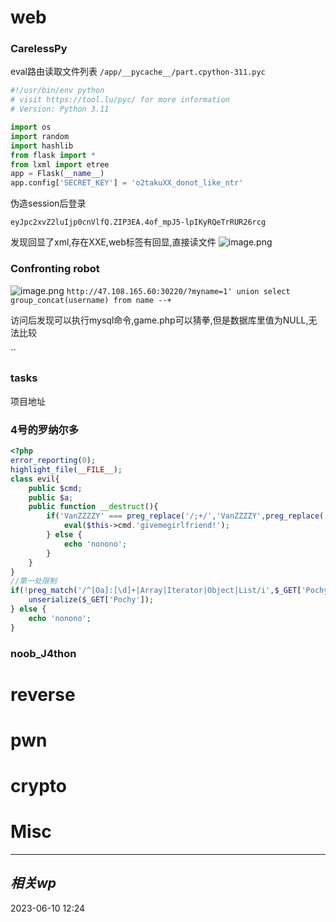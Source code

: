 
# web
### CarelessPy
eval路由读取文件列表 `/app/__pycache__/part.cpython-311.pyc`
```python
#!/usr/bin/env python
# visit https://tool.lu/pyc/ for more information
# Version: Python 3.11

import os
import random
import hashlib
from flask import *
from lxml import etree
app = Flask(__name__)
app.config['SECRET_KEY'] = 'o2takuXX_donot_like_ntr'
```

伪造session后登录

`eyJpc2xvZ2luIjp0cnVlfQ.ZIP3EA.4of_mpJ5-lpIKyRQeTrRUR26rcg`

发现回显了xml,存在XXE,web标签有回显,直接读文件
![image.png](https://gitee.com/leiye87/typora_picture/raw/master/20230610122450.png)

### Confronting robot

![image.png](https://gitee.com/leiye87/typora_picture/raw/master/20230610154648.png)
`http://47.108.165.60:30220/?myname=1' union select group_concat(username) from name --+`

访问后发现可以执行mysql命令,game.php可以猜拳,但是数据库里值为NULL,无法比较

``
### tasks
项目地址

### 4号的罗纳尔多
```php
<?php
error_reporting(0);
highlight_file(__FILE__);
class evil{
    public $cmd;
    public $a;
    public function __destruct(){
        if('VanZZZZY' === preg_replace('/;+/','VanZZZZY',preg_replace('/[A-Za-z_\(\)]+/','',$this->cmd))){
            eval($this->cmd.'givemegirlfriend!');
        } else {
            echo 'nonono';
        }
    }
}
//第一处限制
if(!preg_match('/^[Oa]:[\d]+|Array|Iterator|Object|List/i',$_GET['Pochy'])){
    unserialize($_GET['Pochy']);
} else {
    echo 'nonono';
}
```

### noob_J4thon


# reverse

# pwn

# crypto

# Misc


---
## *相关wp*




2023-06-10   12:24